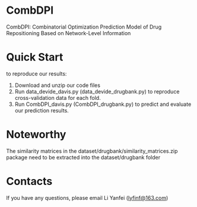 # CombDPI
CombDPI: Combinatorial Optimization Prediction Model of Drug Repositioning Based on Network-Level Information

# Quick Start
to reproduce our results:
1. Download and unzip our code files
2. Run data_devide_davis.py (data_devide_drugbank.py) to reproduce cross-validation data for each fold.
3. Run CombDPI_davis.py (CombDPI_drugbank.py) to predict and evaluate our prediction results.

# Noteworthy
The similarity matrices in the dataset/drugbank/similarity_matrices.zip package need to be extracted into the dataset/drugbank folder

# Contacts
If you have any questions, please email Li Yanfei (lyfinf@163.com)
